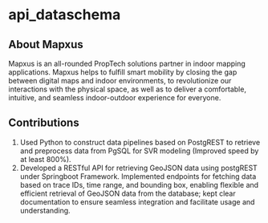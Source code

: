 # api_dataschema

## About Mapxus
Mapxus is an all-rounded PropTech solutions partner in indoor mapping applications. Mapxus helps to fulfill smart mobility by closing the gap between digital maps and indoor environments, to revolutionize our interactions with the physical space, as well as to deliver a comfortable, intuitive, and seamless indoor-outdoor experience for everyone.

## Contributions
1. Used Python to construct data pipelines based on PostgREST to retrieve and preprocess data from PgSQL for SVR modeling (Improved speed by at least 800\%).
2. Developed a RESTful API for retrieving GeoJSON data using postgREST under Springboot Framework. Implemented endpoints for fetching data based on trace IDs, time range, and bounding box, enabling flexible and efficient retrieval of GeoJSON data from the database; kept clear documentation to ensure seamless integration and facilitate usage and understanding.
